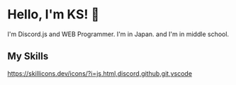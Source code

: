 # Hello, I'm KS! 👋
I'm Discord.js and WEB Programmer.
I'm in Japan. and I'm in middle school.
## My Skills
https://skillicons.dev/icons/?i=js,html,discord,github,git,vscode
